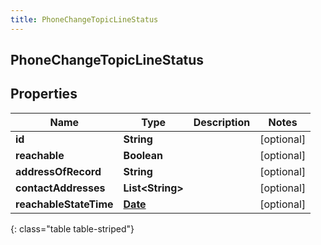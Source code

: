 ```yaml
---
title: PhoneChangeTopicLineStatus
---
```


## PhoneChangeTopicLineStatus

## Properties

| Name                   | Type                                        | Description | Notes      |
| ---------------------- | ------------------------------------------- | ----------- | ---------- |
| **id**                 | <!----><!---->**String**<!---->             |             | [optional] |
| **reachable**          | <!----><!---->**Boolean**<!---->            |             | [optional] |
| **addressOfRecord**    | <!----><!---->**String**<!---->             |             | [optional] |
| **contactAddresses**   | <!----><!---->**List&lt;String&gt;**<!----> |             | [optional] |
| **reachableStateTime** | <!----><!---->[**Date**](Date.md)<!---->    |             | [optional] |

{: class="table table-striped"}
